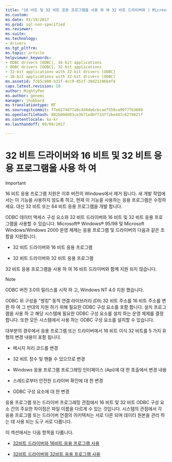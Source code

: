 ```yaml
---
title: "16 비트 및 32 비트 응용 프로그램을 사용 하 여 32 비트 드라이버와 | Microsoft Docs"
ms.custom: 
ms.date: 01/19/2017
ms.prod: sql-non-specified
ms.reviewer: 
ms.suite: 
ms.technology:
- drivers
ms.tgt_pltfrm: 
ms.topic: article
helpviewer_keywords:
- ODBC drivers [ODBC], 16-bit applications
- ODBC drivers [ODBC], 32-bit applications
- 32-bit applications with 32-bit drivers [ODBC]
- 16-bit applications with 32-bit drivers [ODBC]
ms.assetid: fc65c988-b31f-4cc9-851f-30d2119604fd
caps.latest.revision: 10
author: MightyPen
ms.author: genemi
manager: jhubbard
ms.translationtype: MT
ms.sourcegitcommit: f7e6274d77a9cdd4de6cbcaef559ca99f77b3608
ms.openlocfilehash: 802b09dd83ce3671edbff33ff2be447c6279621f
ms.contentlocale: ko-kr
ms.lasthandoff: 09/09/2017

---
```

# <a name="using-16-bit-and-32-bit-applications-with-32-bit-drivers"></a>32 비트 드라이버와 16 비트 및 32 비트 응용 프로그램을 사용 하 여
> [!IMPORTANT]  
>  16 비트 응용 프로그램 지원은 이후 버전의 Windows에서 제거 됩니다. 새 개발 작업에서는 이 기능을 사용하지 않도록 하고, 현재 이 기능을 사용하는 응용 프로그램은 수정하세요. 대신 32 비트 또는 64 비트 응용 프로그램을 개발 합니다.  
  
 ODBC 데이터 액세스 구성 요소와 32 비트 드라이버와 16 비트 및 32 비트 응용 프로그램을 사용할 수 있습니다. Microsoft® Windows® 95/98 및 Microsoft Windows/Windows 2000 운영 체제는 응용 프로그램 및 드라이버의 다음과 같은 조합을 지원합니다.  
  
-   32 비트 드라이버와 16 비트 응용 프로그램  
  
-   32 비트 드라이버와 32 비트 응용 프로그램  
  
 32 비트 응용 프로그램을 사용 하 여 16 비트 드라이버와 함께 지원 되지 않습니다.  
  
> [!NOTE]  
>  ODBC 버전 3.0의 릴리스를 시작 하 고, Windows NT 4.0 지원 했습니다.  
  
 ODBC 위 구성을 "썽킹" 동적 연결 라이브러리 (Dll) 32 비트 주소를 16 비트 주소를 변환 하 여 그 반대의 지원 하기 위해 필요한 ODBC 구성 요소를 포함 합니다. 설치 프로그램을 사용 하 고 해당 시스템에 필요한 ODBC 구성 요소를 설치 하는 운영 체제를 결정 합니다. 또한 모든 시스템에서 사용 하는 ODBC 구성 요소를 설치할 수 있습니다.  
  
 대부분의 경우에서 응용 프로그램 또는 드라이버에서 16 비트 이식 32 비트를 5 가지 유형의 변경 내용이 포함 됩니다.  
  
-   메시지 처리 코드를 변경  
  
-   32 비트 정수 및 핸들 수 있으므로 변경  
  
-   Windows 응용 프로그램 프로그래밍 인터페이스 (Api)에 대 한 호출에서 변경 내용  
  
-   스레드로부터 안전한 드라이버 확인에 대 한 변경  
  
-   ODBC 구성 요소에 대 한 변경  
  
 응용 프로그램 또는 드라이버 프로그래밍 관점에서 16 비트 및 32 비트 ODBC 구성 요소 간의 주요한 차이점은 파일 이름을 다르게 수 있는 것입니다. 시스템의 관점에서 각 응용 프로그램 또는 드라이버 연결의 아키텍처는 서로 다른 되며 데이터 원본을 관리 하는 데 사용 되는 도구 서로 다릅니다.  
  
 이 섹션에서는 다음 항목을 다룹니다.  
  
-   [32비트 드라이버와 16비트 응용 프로그램 사용](../../odbc/microsoft/using-16-bit-applications-with-32-bit-drivers.md)  
  
-   [32비트 드라이버와 32비트 응용 프로그램 사용](../../odbc/microsoft/using-32-bit-applications-with-32-bit-drivers.md)

